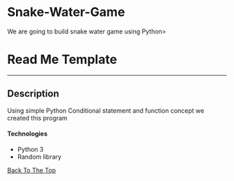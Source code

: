 # Snake-Water-Game
We are going to build snake water game using Python>

# Read Me Template

---

## Description

Using simple Python Conditional statement and function concept we created this program

#### Technologies

- Python 3
- Random library 

[Back To The Top](#read-me-template)

